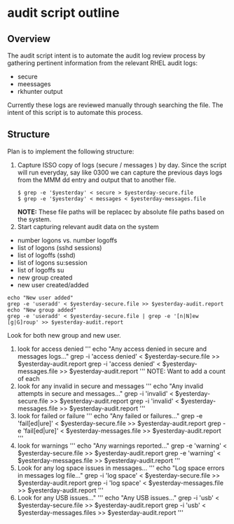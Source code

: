 # audit script outline
## Overview
The audit script intent is to automate the audit log review process by gathering pertinent 
information from the relevant RHEL audit logs:
* secure
* meessages
* rkhunter output

Currently these logs are reviewed manually through searching the file.  The intent of this 
script is to automate this process.
## Structure
Plan is to implement the following structure:

1. Capture ISSO copy of logs (secure / messages ) by day.  Since the script will run everyday,
say like 0300 we can capture the previous days logs from the MMM dd entry and output that to
another file.
    ```
    $ grep -e '$yesterday' < secure > $yesterday-secure.file
    $ grep -e '$yesterday' < messages < $yesterday-messages.file
    ```
    **NOTE:** These file paths will be replacec by absolute file paths based on the system.
1. Start capturing relevant audit data on the system
* number logons vs. number logoffs
* list of logons (sshd sessions)
* list of logoffs (sshd)
* list of logons su:session
* list of logoffs su
* new group created
* new user created/added
```
echo "New user added"
grep -e 'useradd' < $yesterday-secure.file >> $yesterday-audit.report
echo "New group added"
grep -e 'useradd' < $yesterday-secure.file | grep -e '[n|N]ew [g|G]roup' >> $yesterday-audit.report
```
Look for both new group and new user.
1. look for access denied
'''
echo "Any access denied in secure and messages logs..."
grep -i 'access denied' < $yesterday-secure.file >> $yesterday-audit.report
grep -i 'access denied' < $yesterday-messages.file >> $yesterday-audit.report
'''
NOTE: Want to add a count of each
1. look for any invalid in secure and messages
'''
echo "Any invalid attempts in secure and messages..."
grep -i 'invalid' < $yesterday-secure.file >> $yesterday-audit.report
grep -i 'invalid' < $yesterday-messages.file >> $yesterday-audit.report
'''
1. look for failed or failure
'''
echo "Any failed or failures..."
grep -e 'fail[ed|ure]' < $yesterday-secure.file >> $yesterday-audit.report
grep -e 'fail[ed|ure]' < $yesterday-messages.file >> $yesterday-audit.report
'''
1. look for warnings
'''
echo "Any warnings reported..."
grep -e 'warning' < $yesterday-secure.file >> $yesterday-audit.report
grep -e 'warning' < $yesterday-messages.file >> $yesterday-audit.report
'''
1. Look for any log space issues in messages...
'''
echo "Log space errors in messages log file..."
grep -i 'log space' < $yesterday-secure.file >> $yesterday-audit.report
grep -i 'log space' < $yesterday-messages.file >> $yesterday-audit.report
'''
1. Look for any USB issues..."
'''
echo "Any USB issues..."
grep -i 'usb' < $yesterday-secure.file >> $yesterday-audit.report
grep -i 'usb' < $yesterday-messages.files >> $yesterday-audit.report
'''

